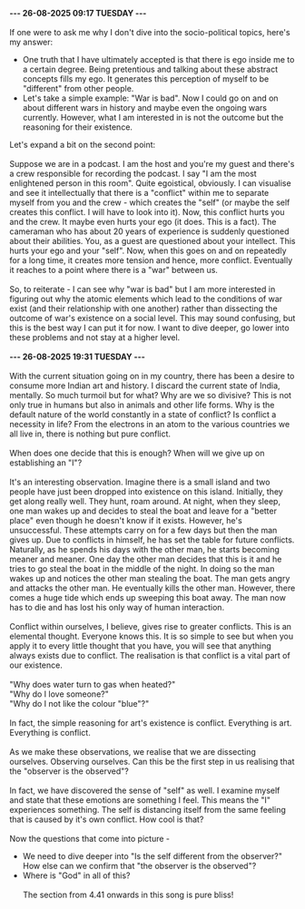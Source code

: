 <b>--- 26-08-2025 09:17 TUESDAY ---</b>
<br/><br/>
If one were to ask me why I don't dive into the socio-political topics, here's my answer:
<ul>
<li>One truth that I have ultimately accepted is that there is ego inside me to a certain degree. Being pretentious and talking about these abstract concepts fills my ego. It generates this perception of myself to be "different" from other people.</li>
<li>Let's take a simple example: "War is bad". Now I could go on and on about different wars in history and maybe even the ongoing wars currently. However, what I am interested in is not the outcome but the reasoning for their existence.</li>
</ul>
Let's expand a bit on the second point:
<br/><br/>
Suppose we are in a podcast. I am the host and you're my guest and there's a crew responsible for recording the podcast. I say "I am the most enlightened person in this room". Quite egoistical, obviously. I can visualise and see it intellectually that there is a "conflict" within me to separate myself from you and the crew - which creates the "self" (or maybe the self creates this conflict. I will have to look into it). Now, this conflict hurts you and the crew. It maybe even hurts your ego (it does. This is a fact). The cameraman who has about 20 years of experience is suddenly questioned about their abilities. You, as a guest are questioned about your intellect. This hurts your ego and your "self". Now, when this goes on and on repeatedly for a long time, it creates more tension and hence, more conflict. Eventually it reaches to a point where there is a "war" between us.
<br/><br/>
So, to reiterate - I can see why "war is bad" but I am more interested in figuring out why the atomic elements which lead to the conditions of war exist (and their relationship with one another) rather than dissecting the outcome of war's existence on a social level. This may sound confusing, but this is the best way I can put it for now. I want to dive deeper, go lower into these problems and not stay at a higher level.
<br/><br/>
<b>--- 26-08-2025 19:31 TUESDAY ---</b>
<br/><br/>
With the current situation going on in my country, there has been a desire to consume more Indian art and history. I discard the current state of India, mentally. So much turmoil but for what? Why are we so divisive? This is not only true in humans but also in animals and other life forms. Why is the default nature of the world constantly in a state of conflict? Is conflict a necessity in life? From the electrons in an atom to the various countries we all live in, there is nothing but pure conflict.
<br/><br/>
When does one decide that this is enough? When will we give up on establishing an "I"?
<br/><br/>
It's an interesting observation. Imagine there is a small island and two people have just been dropped into existence on this island. Initially, they get along really well. They hunt, roam around. At night, when they sleep, one man wakes up and decides to steal the boat and leave for a "better place" even though he doesn't know if it exists. However, he's unsuccessful. These attempts carry on for a few days but then the man gives up. Due to conflicts in himself, he has set the table for future conflicts. Naturally, as he spends his days with the other man, he starts becoming meaner and meaner. One day the other man decides that this is it and he tries to go steal the boat in the middle of the night. In doing so the man wakes up and notices the other man stealing the boat. The man gets angry and attacks the other man. He eventually kills the other man. However, there comes a huge tide which ends up sweeping this boat away. The man now has to die and has lost his only way of human interaction.
<br/><br/>
Conflict within ourselves, I believe, gives rise to greater conflicts. This is an elemental thought. Everyone knows this. It is so simple to see but when you apply it to every little thought that you have, you will see that anything always exists due to conflict. The realisation is that conflict is a vital part of our existence.
<br/><br/>
"Why does water turn to gas when heated?"
<br/>
"Why do I love someone?"
<br/>
"Why do I not like the colour "blue"?"
<br/><br/>
In fact, the simple reasoning for art's existence is conflict. Everything is art. Everything is conflict.
<br/><br/>
As we make these observations, we realise that we are dissecting ourselves. Observing ourselves. Can this be the first step in us realising that the "observer is the observed"?
<br/><br/>
In fact, we have discovered the sense of "self" as well. I examine myself and state that these emotions are something I feel. This means the "I" experiences something. The self is distancing itself from the same feeling that is caused by it's own conflict. How cool is that? 
<br/><br/>
Now the questions that come into picture -
<ul>
<li>We need to dive deeper into "Is the self different from the observer?" How else can we confirm that "the observer is the observed"?</li>
<li>Where is "God" in all of this?</li>
<br/>
The section from 4.41 onwards in this song is pure bliss!